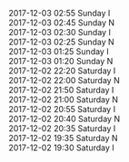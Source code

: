 2017-12-03 02:55 Sunday  I  
2017-12-03 02:45 Sunday  N  
2017-12-03 02:30 Sunday  I  
2017-12-03 02:25 Sunday  N  
2017-12-03 01:25 Sunday  I  
2017-12-03 01:20 Sunday  N  
2017-12-02 22:20 Saturday  I  
2017-12-02 22:00 Saturday  N  
2017-12-02 21:50 Saturday  I  
2017-12-02 21:00 Saturday  N  
2017-12-02 20:55 Saturday  I  
2017-12-02 20:40 Saturday  N  
2017-12-02 20:35 Saturday  I  
2017-12-02 19:35 Saturday  N  
2017-12-02 19:30 Saturday  I  
